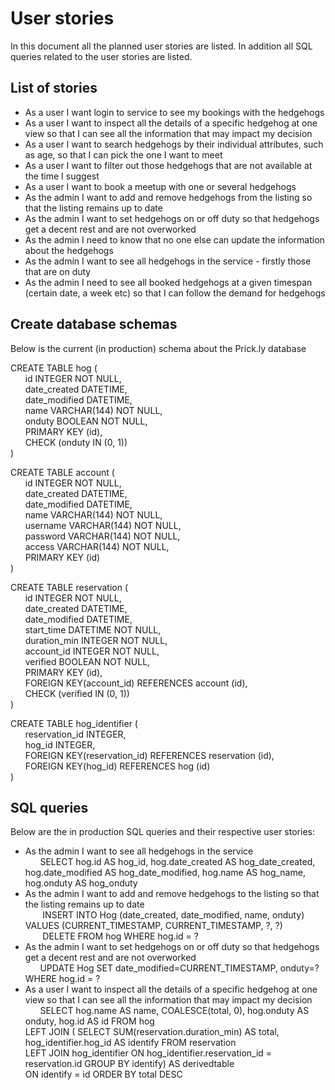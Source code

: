 # User stories
In this document all the planned user stories are listed. In addition all SQL queries related to the user stories are listed.

## List of stories
- As a user I want login to service to see my bookings with the hedgehogs
- As a user I want to inspect all the details of a specific hedgehog at one view so that I can see all the information that may impact my decision
- As a user I want to search hedgehogs by their individual attributes, such as age, so that I can pick the one I want to meet
- As a user I want to filter out those hedgehogs that are not available at the time I suggest
- As a user I want to book a meetup with one or several hedgehogs
- As the admin I want to add and remove hedgehogs from the listing so that the listing remains up to date
- As the admin I want to set hedgehogs on or off duty so that hedgehogs get a decent rest and are not overworked
- As the admin I need to know that no one else can update the information about the hedgehogs
- As the admin I want to see all hedgehogs in the service - firstly those that are on duty
- As the admin I need to see all booked hedgehogs at a given timespan (certain date, a week etc) so that I can follow the demand for hedgehogs

## Create database schemas
Below is the current (in production) schema about the Prick.ly database

CREATE TABLE hog (\
&nbsp;&nbsp;&nbsp;&nbsp;&nbsp;&nbsp;id INTEGER NOT NULL,\
&nbsp;&nbsp;&nbsp;&nbsp;&nbsp;&nbsp;date_created DATETIME,\
&nbsp;&nbsp;&nbsp;&nbsp;&nbsp;&nbsp;date_modified DATETIME,\
&nbsp;&nbsp;&nbsp;&nbsp;&nbsp;&nbsp;name VARCHAR(144) NOT NULL,\
&nbsp;&nbsp;&nbsp;&nbsp;&nbsp;&nbsp;onduty BOOLEAN NOT NULL,\
&nbsp;&nbsp;&nbsp;&nbsp;&nbsp;&nbsp;PRIMARY KEY (id),\
&nbsp;&nbsp;&nbsp;&nbsp;&nbsp;&nbsp;CHECK (onduty IN (0, 1))\
)

CREATE TABLE account (\
&nbsp;&nbsp;&nbsp;&nbsp;&nbsp;&nbsp;id INTEGER NOT NULL,\
&nbsp;&nbsp;&nbsp;&nbsp;&nbsp;&nbsp;date_created DATETIME,\
&nbsp;&nbsp;&nbsp;&nbsp;&nbsp;&nbsp;date_modified DATETIME,\
&nbsp;&nbsp;&nbsp;&nbsp;&nbsp;&nbsp;name VARCHAR(144) NOT NULL,\
&nbsp;&nbsp;&nbsp;&nbsp;&nbsp;&nbsp;username VARCHAR(144) NOT NULL,\
&nbsp;&nbsp;&nbsp;&nbsp;&nbsp;&nbsp;password VARCHAR(144) NOT NULL,\
&nbsp;&nbsp;&nbsp;&nbsp;&nbsp;&nbsp;access VARCHAR(144) NOT NULL,\
&nbsp;&nbsp;&nbsp;&nbsp;&nbsp;&nbsp;PRIMARY KEY (id)\
)

CREATE TABLE reservation (\
&nbsp;&nbsp;&nbsp;&nbsp;&nbsp;&nbsp;id INTEGER NOT NULL,\
&nbsp;&nbsp;&nbsp;&nbsp;&nbsp;&nbsp;date_created DATETIME,\
&nbsp;&nbsp;&nbsp;&nbsp;&nbsp;&nbsp;date_modified DATETIME,\
&nbsp;&nbsp;&nbsp;&nbsp;&nbsp;&nbsp;start_time DATETIME NOT NULL,\
&nbsp;&nbsp;&nbsp;&nbsp;&nbsp;&nbsp;duration_min INTEGER NOT NULL,\
&nbsp;&nbsp;&nbsp;&nbsp;&nbsp;&nbsp;account_id INTEGER NOT NULL,\
&nbsp;&nbsp;&nbsp;&nbsp;&nbsp;&nbsp;verified BOOLEAN NOT NULL,\
&nbsp;&nbsp;&nbsp;&nbsp;&nbsp;&nbsp;PRIMARY KEY (id),\
&nbsp;&nbsp;&nbsp;&nbsp;&nbsp;&nbsp;FOREIGN KEY(account_id) REFERENCES account (id),\
&nbsp;&nbsp;&nbsp;&nbsp;&nbsp;&nbsp;CHECK (verified IN (0, 1))\
)

CREATE TABLE hog_identifier (\
&nbsp;&nbsp;&nbsp;&nbsp;&nbsp;&nbsp;reservation_id INTEGER,\
&nbsp;&nbsp;&nbsp;&nbsp;&nbsp;&nbsp;hog_id INTEGER, \
&nbsp;&nbsp;&nbsp;&nbsp;&nbsp;&nbsp;FOREIGN KEY(reservation_id) REFERENCES reservation (id), \
&nbsp;&nbsp;&nbsp;&nbsp;&nbsp;&nbsp;FOREIGN KEY(hog_id) REFERENCES hog (id)\
)


## SQL queries
Below are the in production SQL queries and their respective user stories:

- As the admin I want to see all hedgehogs in the service\
&nbsp;&nbsp;&nbsp;&nbsp;&nbsp;&nbsp;SELECT hog.id AS hog_id, hog.date_created AS hog_date_created, hog.date_modified AS hog_date_modified, hog.name AS hog_name, hog.onduty AS hog_onduty
- As the admin I want to add and remove hedgehogs to the listing so that the listing remains up to date\
&nbsp;&nbsp;&nbsp;&nbsp;&nbsp;&nbsp; INSERT INTO Hog (date_created, date_modified, name, onduty) VALUES (CURRENT_TIMESTAMP, CURRENT_TIMESTAMP, ?, ?)\
&nbsp;&nbsp;&nbsp;&nbsp;&nbsp;&nbsp; DELETE FROM hog WHERE hog.id = ?
- As the admin I want to set hedgehogs on or off duty so that hedgehogs get a decent rest and are not overworked\
&nbsp;&nbsp;&nbsp;&nbsp;&nbsp;&nbsp;UPDATE Hog SET date_modified=CURRENT_TIMESTAMP, onduty=? WHERE hog.id = ?
- As a user I want to inspect all the details of a specific hedgehog at one view so that I can see all the information that may impact my decision\
&nbsp;&nbsp;&nbsp;&nbsp;&nbsp;&nbsp;SELECT hog.name AS name, COALESCE(total, 0), hog.onduty AS onduty, hog.id AS id FROM hog\
LEFT JOIN ( SELECT SUM(reservation.duration_min) AS total, hog_identifier.hog_id AS identify FROM reservation\
LEFT JOIN hog_identifier ON hog_identifier.reservation_id = reservation.id GROUP BY identify) AS derivedtable\
ON identify = id ORDER BY total DESC

